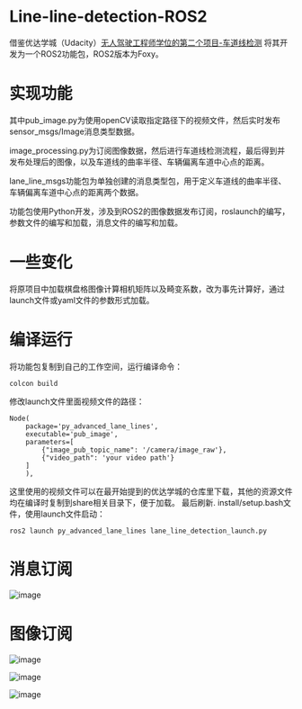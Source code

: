 # Line-line-detection-ROS2
借鉴优达学城（Udacity）[无人驾驶工程师学位的第二个项目-车道线检测](https://github.com/udacity/CarND-Advanced-Lane-Lines)
将其开发为一个ROS2功能包，ROS2版本为Foxy。

# 实现功能

其中pub_image.py为使用openCV读取指定路径下的视频文件，然后实时发布sensor_msgs/Image消息类型数据。

image_processing.py为订阅图像数据，然后进行车道线检测流程，最后得到并发布处理后的图像，以及车道线的曲率半径、车辆偏离车道中心点的距离。

lane_line_msgs功能包为单独创建的消息类型包，用于定义车道线的曲率半径、车辆偏离车道中心点的距离两个数据。

功能包使用Python开发，涉及到ROS2的图像数据发布订阅，roslaunch的编写，参数文件的编写和加载，消息文件的编写和加载。

# 一些变化

将原项目中加载棋盘格图像计算相机矩阵以及畸变系数，改为事先计算好，通过launch文件或yaml文件的参数形式加载。

# 编译运行

将功能包复制到自己的工作空间，运行编译命令：
```
colcon build
```
修改launch文件里面视频文件的路径：
```
Node(
    package='py_advanced_lane_lines',
    executable='pub_image',
    parameters=[
        {"image_pub_topic_name": '/camera/image_raw'},
        {"video_path": 'your video path'}
    ]
    ),
```
这里使用的视频文件可以在最开始提到的优达学城的仓库里下载，其他的资源文件均在编译时复制到share相关目录下，便于加载。
最后刷新. install/setup.bash文件，使用launch文件启动：
```
ros2 launch py_advanced_lane_lines lane_line_detection_launch.py 
```

# 消息订阅

![image](https://user-images.githubusercontent.com/47886076/138822518-6dbdc429-f854-4255-bcf0-d0d3300795e1.png)

# 图像订阅

![image](https://user-images.githubusercontent.com/47886076/138821359-2cbb1257-d2ba-48a7-8489-d2daa2562f26.png)

![image](https://user-images.githubusercontent.com/47886076/138822490-588a524e-3a42-4ed6-bf30-8621774bb488.png)

![image](https://user-images.githubusercontent.com/47886076/138822505-4c3f341d-36c2-4a54-b0dc-88dec5e32757.png)
